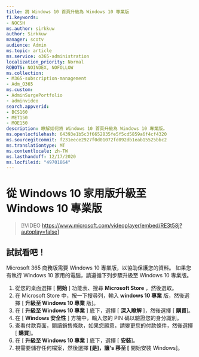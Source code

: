 ```yaml
---
title: 將 Windows 10 首頁升級為 Windows 10 專業版
f1.keywords:
- NOCSH
ms.author: sirkkuw
author: Sirkkuw
manager: scotv
audience: Admin
ms.topic: article
ms.service: o365-administration
localization_priority: Normal
ROBOTS: NOINDEX, NOFOLLOW
ms.collection:
- M365-subscription-management
- Adm_O365
ms.custom:
- AdminSurgePortfolio
- adminvideo
search.appverid:
- BCS160
- MET150
- MOE150
description: 瞭解如何將 Windows 10 首頁升級為 Windows 10 專業版。
ms.openlocfilehash: 64393e1b5c3f6652835fe5f5cd5859a6f4cf4320
ms.sourcegitcommit: f231eece2927f0d01072fd092db1eab15525bbc2
ms.translationtype: MT
ms.contentlocale: zh-TW
ms.lasthandoff: 12/17/2020
ms.locfileid: "49701864"
---
```

# <a name="upgrade-from-windows-10-home-to-windows-10-pro"></a>從 Windows 10 家用版升級至 Windows 10 專業版

> [!VIDEO https://www.microsoft.com/videoplayer/embed/RE3t58j?autoplay=false]

## <a name="try-it"></a>試試看吧！

Microsoft 365 商務版需要 Windows 10 專業版，以協助保護您的資料。 如果您有執行 Windows 10 家用的電腦，請遵循下列步驟升級至 Windows 10 專業版。

1. 從您的桌面選擇 [  **開始**  ] 功能表、搜尋  **Microsoft Store** ，然後選取。
2. 在 Microsoft Store 中，按一下搜尋列，輸入  **windows 10 專業** 版，然後選擇 [  **升級至 Windows 10 專業** 版]。
3. 在 [  **升級至 Windows 10 專業** ] 底下，選擇 [  **深入瞭解** ]，然後選擇 [  **購買**]。
4. 在 [  **Windows 安全性**  ] 方塊中，輸入您的 PIN 碼以驗證您的身分識別。
5. 查看付款頁面，閱讀銷售條款，如果您願意，請變更您的付款條件，然後選擇 [  **購買**]。
6. 在 [  **升級至 Windows 10 專業** ] 底下，選擇 [  **安裝**]。
7. 視需要儲存任何檔案，然後選擇  **[是]，讓&#39;s 移至 [**  開始安裝 Windows]。